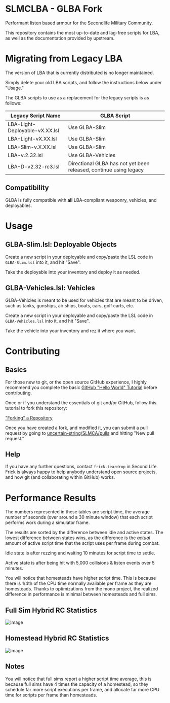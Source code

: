# SLMCLBA - GLBA Fork
Performant listen based armour for the Secondlife Military Community.

This repository contains the most up-to-date and lag-free scripts for LBA, as well as the documentation provided by upstream. 

# Migrating from Legacy LBA
The version of LBA that is currently distributed is no longer maintained.

Simply delete your old LBA scripts, and follow the instructions below under "Usage."

The GLBA scripts to use as a replacement for the legacy scripts is as follows:

| Legacy Script Name | GLBA Script |
|--------------------|-------------|
|LBA-Light-Deployable-vX.XX.lsl|Use GLBA-Slim|
|LBA-Light-vX.XX.lsl|Use GLBA-Slim|
|LBA-Slim-v.X.XX.lsl|Use GLBA-Slim|
|LBA-v.2.32.lsl|Use GLBA-Vehicles|
|LBA-D-v2.32-rc3.lsl|Directional GLBA has not yet been released, continue using legacy|

## Compatibility
GLBA is fully compatible with **all** LBA-compliant weaponry, vehicles, and deployables.

# Usage

## GLBA-Slim.lsl: Deployable Objects

Create a new script in your deployable and copy/paste the LSL code in `GLBA-Slim.lsl` into it, and hit "Save".

Take the deployable into your inventory and deploy it as needed.

## GLBA-Vehicles.lsl: Vehicles

GLBA-Vehicles is meant to be used for vehicles that are meant to be driven, such as tanks, gunships, air ships, boats, cars, golf carts, etc.

Create a new script in your deployable and copy/paste the LSL code in `GLBA-Vehicles.lsl` into it, and hit "Save".

Take the vehicle into your inventory and rez it where you want.

# Contributing

## Basics
For those new to git, or the open source GitHub experience, I highly recommend you complete the basic [GitHub "Hello World" Tutorial](https://guides.github.com/activities/hello-world/) before contributing.

Once or if you understand the essentials of git and/or GitHub, follow this tutorial to fork this repository:

["Forking" a Repository](https://guides.github.com/activities/forking/)

Once you have created a fork, and modified it, you can submit a pull request by going to [uncertain-string/SLMCA/pulls](https://github.com/uncertain-string/SLMCLBA/pulls) and hitting "New pull request."

## Help
If you have any further questions, contact `frick.teardrop` in Second Life. Frick is always happy to help anybody understand open source projects, and how git (and collaborating within GitHub) works.


# Performance Results

The numbers represented in these tables are script time, the average number of seconds (over around a 30 minute window) that each script performs work during a simulator frame. 

The results are sorted by the difference between idle and active states. The lowest difference between states wins, as the difference is the _actual_ amount of active script time that the script uses per frame during combat.

Idle state is after rezzing and waiting 10 minutes for script time to settle.

Active state is after being hit with 5,000 collisions & listen events over 5 minutes.

You will notice that homesteads have higher script time. This is because there is 1/4th of the CPU time normally available per frame as they are homesteads. Thanks to optimizations from the mono project, the realized difference in performance is minimal between homesteads and full sims.

## Full Sim Hybrid RC Statistics

![image](https://user-images.githubusercontent.com/28276562/148669447-ed65f290-3571-46c6-9d1b-6e28d6a8462b.png)

## Homestead Hybrid RC Statistics

![image](https://user-images.githubusercontent.com/28276562/148669457-07c7ced3-ba6f-4fd0-bf9d-f4077c0c75b1.png)

## Notes
You will notice that full sims report a higher script time average, this is because full sims have 4 times the capacity of a homestead, so they schedule far more script executions per frame, and allocate far more CPU time for scripts per frame than homesteads.
